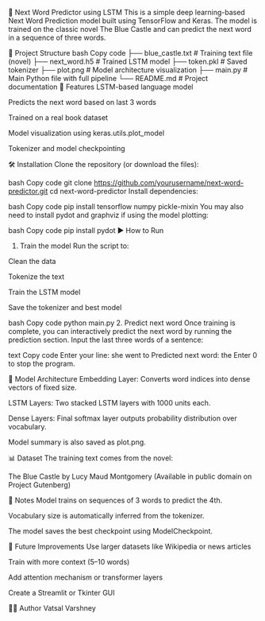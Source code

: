 🧠 Next Word Predictor using LSTM
This is a simple deep learning-based Next Word Prediction model built using TensorFlow and Keras. The model is trained on the classic novel The Blue Castle and can predict the next word in a sequence of three words.

📁 Project Structure
bash
Copy code
├── blue_castle.txt           # Training text file (novel)
├── next_word.h5              # Trained LSTM model
├── token.pkl                 # Saved tokenizer
├── plot.png                  # Model architecture visualization
├── main.py                   # Main Python file with full pipeline
└── README.md                 # Project documentation
🧪 Features
LSTM-based language model

Predicts the next word based on last 3 words

Trained on a real book dataset

Model visualization using keras.utils.plot_model

Tokenizer and model checkpointing

🛠️ Installation
Clone the repository (or download the files):

bash
Copy code
git clone https://github.com/yourusername/next-word-predictor.git
cd next-word-predictor
Install dependencies:

bash
Copy code
pip install tensorflow numpy pickle-mixin
You may also need to install pydot and graphviz if using the model plotting:

bash
Copy code
pip install pydot
▶️ How to Run
1. Train the model
Run the script to:

Clean the data

Tokenize the text

Train the LSTM model

Save the tokenizer and best model

bash
Copy code
python main.py
2. Predict next word
Once training is complete, you can interactively predict the next word by running the prediction section. Input the last three words of a sentence:

text
Copy code
Enter your line: she went to
Predicted next word: the
Enter 0 to stop the program.

🧠 Model Architecture
Embedding Layer: Converts word indices into dense vectors of fixed size.

LSTM Layers: Two stacked LSTM layers with 1000 units each.

Dense Layers: Final softmax layer outputs probability distribution over vocabulary.

Model summary is also saved as plot.png.

📊 Dataset
The training text comes from the novel:

The Blue Castle by Lucy Maud Montgomery
(Available in public domain on Project Gutenberg)

📌 Notes
Model trains on sequences of 3 words to predict the 4th.

Vocabulary size is automatically inferred from the tokenizer.

The model saves the best checkpoint using ModelCheckpoint.

🔮 Future Improvements
Use larger datasets like Wikipedia or news articles

Train with more context (5–10 words)

Add attention mechanism or transformer layers

Create a Streamlit or Tkinter GUI

🧑‍💻 Author
Vatsal Varshney

